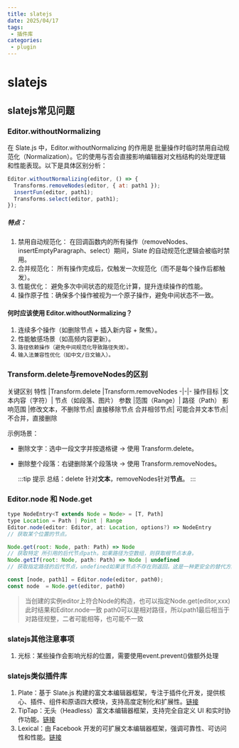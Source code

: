```yaml
---
title: slatejs
date: 2025/04/17
tags:
 - 插件库
categories:
 - plugin
---
```


# slatejs


## slatejs常见问题


### Editor.withoutNormalizing
在 Slate.js 中，Editor.withoutNormalizing 的作用是 批量操作时临时禁用自动规范化（Normalization）。它的使用与否会直接影响编辑器对文档结构的处理逻辑和性能表现。以下是具体区别分析：

```js
Editor.withoutNormalizing(editor, () => { 
  Transforms.removeNodes(editor, { at: path1 });
  insertFun(editor, path1);
  Transforms.select(editor, path1);
});
```

##### 特点：
1. 禁用自动规范化： 在回调函数内的所有操作（removeNodes、insertEmptyParagraph、select）期间，Slate 的自动规范化逻辑会被临时禁用。
2. 合并规范化： 所有操作完成后，仅触发一次规范化（而不是每个操作后都触发）。
3. 性能优化： 避免多次中间状态的规范化计算，提升连续操作的性能。
4. 操作原子性：确保多个操作被视为一个原子操作，避免中间状态不一致。

#### 何时应该使用 Editor.withoutNormalizing？
1. 连续多个操作（如删除节点 + 插入新内容 + 聚焦）。
2. 性能敏感场景（如高频内容更新）。
3. `路径依赖操作（避免中间规范化导致路径失效）。`
4. `输入法兼容性优化（如中文/日文输入）。`


### Transform.delete与removeNodes的区别

关键区别
特性	|Transform.delete	|Transform.removeNodes
-|-|-
操作目标	|文本内容（字符）|	节点（如段落、图片）
参数	|范围（Range）|	路径（Path）
影响范围	|修改文本，不删除节点|	直接移除节点
合并相邻节点|	可能合并文本节点|	不合并，直接删除

示例场景：

+ 删除文字：选中一段文字并按退格键 → 使用 Transform.delete。
+ 删除整个段落：右键删除某个段落块 → 使用 Transform.removeNodes。

  :::tip 提示
  总结：delete 针对**文本**，removeNodes针对**节点**。
  :::

### Editor.node 和 Node.get
```js
type NodeEntry<T extends Node = Node> = [T, Path]
type Location = Path | Point | Range
Editor.node(editor: Editor, at: Location, options?) => NodeEntry
// 获取某个位置的节点。
```
```js
Node.get(root: Node, path: Path) => Node
// 获取特定 所引用的后代节点path。如果路径为空数组，则获取根节点本身。
Node.getIf(root: Node, path: Path) => Node | undefined
// 获取指定路径的后代节点，undefined如果该节点不存在则返回。这是一种更安全的替代方案，Node.get()因为即使路径无效也不会抛出错误。
```

```js
const [node, path1] = Editor.node(editor, path0);
const node  = Node.get(editor, path0)
```

> 当创建的实例editor上符合Node的构造，也可以指定Node.get(editor,xxx)此时结果和Editor.node一致
> path0可以是相对路径，所以path1最后相当于对路径规整，二者可能相等，也可能不一致

### slatejs其他注意事项

1. 光标：某些操作会影响光标的位置，需要使用event.prevent()做额外处理

### slatejs类似插件库
1. Plate：基于 Slate.js 构建的富文本编辑器框架，专注于插件化开发，提供核心、插件、组件和原语四大模块，支持高度定制化和扩展性。[链接](https://github.com/udecode/plate)
2. TipTap：无头（Headless）富文本编辑器框架，支持完全自定义 UI 和实时协作功能。[链接](https://github.com/ueberdosis/tiptap)
3. Lexical：由 Facebook 开发的可扩展文本编辑器框架，强调可靠性、可访问性和性能。[链接](https://github.com/facebook/lexical)
